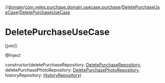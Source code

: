 //[domain](../../../index.md)/[com.veles.purchase.domain.usecase.purchase](../index.md)/[DeletePurchaseUseCase](index.md)/[DeletePurchaseUseCase](-delete-purchase-use-case.md)

# DeletePurchaseUseCase

[jvm]\

@Inject

constructor(deletePurchaseRepository: [DeletePurchaseRepository](../../com.veles.purchase.domain.repository.storage/-delete-purchase-repository/index.md), deletePurchasePhotoRepository: [DeletePurchasePhotoRepository](../../com.veles.purchase.domain.repository.storage/-delete-purchase-photo-repository/index.md), historyRepository: [HistoryRepository](../../com.veles.purchase.domain.repository.history/-history-repository/index.md))
